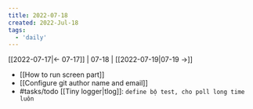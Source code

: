 ```yaml
---
title: 2022-07-18
created: 2022-Jul-18
tags:
  - 'daily'
---
```


[[2022-07-17|<- 07-17]] | 07-18 | [[2022-07-19|07-19 ->]]

- [[How to run screen part]]
- [[Configure git author name and email]]
- #tasks/todo [[Tiny logger|tlog]]: `define bộ test, cho poll long time luôn`